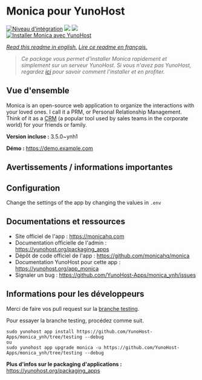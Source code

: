 # Monica pour YunoHost

[![Niveau d'intégration](https://dash.yunohost.org/integration/monica.svg)](https://dash.yunohost.org/appci/app/monica) ![](https://ci-apps.yunohost.org/ci/badges/monica.status.svg) ![](https://ci-apps.yunohost.org/ci/badges/monica.maintain.svg)  
[![Installer Monica avec YunoHost](https://install-app.yunohost.org/install-with-yunohost.svg)](https://install-app.yunohost.org/?app=monica)

*[Read this readme in english.](./README.md)*
*[Lire ce readme en français.](./README_fr.md)*

> *Ce package vous permet d'installer Monica rapidement et simplement sur un serveur YunoHost.
Si vous n'avez pas YunoHost, regardez [ici](https://yunohost.org/#/install) pour savoir comment l'installer et en profiter.*

## Vue d'ensemble

Monica is an open-source web application to organize the interactions with your loved ones. I call it a PRM, or Personal Relationship Management. Think of it as a [CRM](https://en.wikipedia.org/wiki/Customer_relationship_management) (a popular tool used by sales teams in the corporate world) for your friends or family.


**Version incluse :** 3.5.0~ynh1

**Démo :** https://demo.example.com

## Avertissements / informations importantes

## Configuration

Change the settings of the app by changing the values in `.env`

## Documentations et ressources

* Site officiel de l'app : https://monicahq.com
* Documentation officielle de l'admin : https://yunohost.org/packaging_apps
* Dépôt de code officiel de l'app : https://github.com/monicahq/monica
* Documentation YunoHost pour cette app : https://yunohost.org/app_monica
* Signaler un bug : https://github.com/YunoHost-Apps/monica_ynh/issues

## Informations pour les développeurs

Merci de faire vos pull request sur la [branche testing](https://github.com/YunoHost-Apps/monica_ynh/tree/testing).

Pour essayer la branche testing, procédez comme suit.
```
sudo yunohost app install https://github.com/YunoHost-Apps/monica_ynh/tree/testing --debug
ou
sudo yunohost app upgrade monica -u https://github.com/YunoHost-Apps/monica_ynh/tree/testing --debug
```

**Plus d'infos sur le packaging d'applications :** https://yunohost.org/packaging_apps